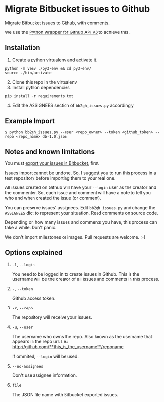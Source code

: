 
Migrate Bitbucket issues to Github
==================================

Migrate Bitbucket issues to Github, with comments.

We use the [Python wrapper for Github API v3](https://github.com/copitux/python-github3) to achieve this.


Installation
------------

1. Create a python virtualenv and activate it.

```
python -m venv ./py3-env && cd py3-env/
source ./bin/activate
```

2. Clone this repo in the virtualenv
3. Install python dependencies 

```
pip install -r requirements.txt
```
4. Edit the ASSIGNEES section of `bb2gh_issues.py` accordingly

Example Import
-------

```
$ python bb2gh_issues.py --user <repo_owner> --token <github_token> --repo <repo_name> db-1.0.json
```


Notes and known limitations
---------------------------

You must [export your issues in Bitbucket](https://confluence.atlassian.com/display/BITBUCKET/Export+or+Import+Issue+Data), first.

Issues import cannot be undone. So, I suggest you to run this process in a test repository before importing them to your real one.


All issues created on Github will have your `--login` user as the creator and the commenter. So, each issue and comment will have a note to tell you who and when created the issue (or comment).

You can preserve issues' assignees. Edit `bb2gh_issues.py` and change the `ASSIGNEES` dict to represent your situation. Read comments on source code.

Depending on how many issues and comments you have, this process can take a while. Don't panic.

We don't import milestones or images. Pull requests are welcome. :-)


Options explained
-----------------

1. `-l`, `--login`

    You need to be logged in to create issues in Github. This is the
    username will be the creator of all issues and comments in this process.

1. `-`, `--token`

    Github access token.

1. `-r`, `--repo`

    The repository will receive your issues.

1. `-u`, `--user`

    The username who owns the repo. Also known as the username that appears
    in the repo url. I.e.: http://github.com/**this_is_the_username**/reponame

    If ommited, `--login` will be used.

1. `--no-assignees`

    Don't use assignee information.

1. `file`

    The JSON file name with Bitbucket exported issues.
